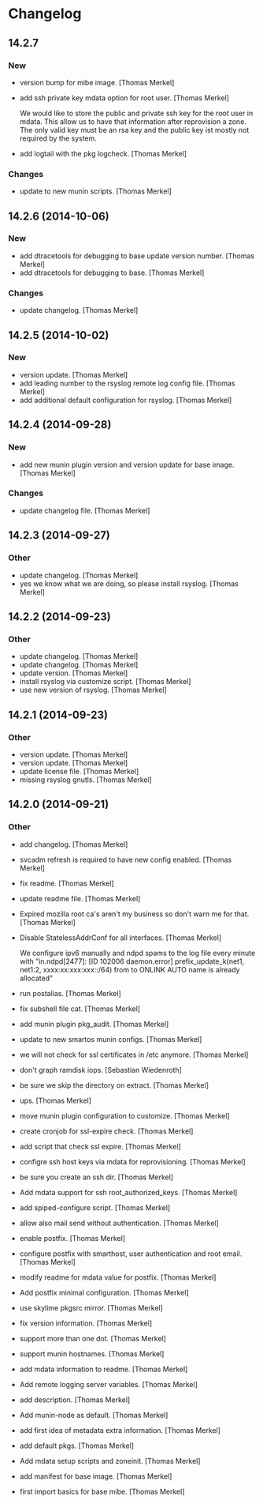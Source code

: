 # Changelog

## 14.2.7

### New

* version bump for mibe image. [Thomas Merkel]
* add ssh private key mdata option for root user. [Thomas Merkel]

    We would like to store the public and private ssh key for the root
    user in mdata. This allow us to have that information after
    reprovision a zone. The only valid key must be an rsa key and the
    public key ist mostly not required by the system.

* add logtail with the pkg logcheck. [Thomas Merkel]

### Changes

* update to new munin scripts. [Thomas Merkel]

## 14.2.6 (2014-10-06)

### New

* add dtracetools for debugging to base update version number. [Thomas Merkel]
* add dtracetools for debugging to base. [Thomas Merkel]

### Changes

* update changelog. [Thomas Merkel]

## 14.2.5 (2014-10-02)

### New

* version update. [Thomas Merkel]
* add leading number to the rsyslog remote log config file. [Thomas Merkel]
* add additional default configuration for rsyslog. [Thomas Merkel]

## 14.2.4 (2014-09-28)

### New

* add new munin plugin version and version update for base image. [Thomas Merkel]

### Changes

* update changelog file. [Thomas Merkel]

## 14.2.3 (2014-09-27)

### Other

* update changelog. [Thomas Merkel]
* yes we know what we are doing, so please install rsyslog. [Thomas Merkel]

## 14.2.2 (2014-09-23)

### Other

* update changelog. [Thomas Merkel]
* update changelog. [Thomas Merkel]
* update version. [Thomas Merkel]
* install rsyslog via customize script. [Thomas Merkel]
* use new version of rsyslog. [Thomas Merkel]

## 14.2.1 (2014-09-23)

### Other

* version update. [Thomas Merkel]
* version update. [Thomas Merkel]
* update license file. [Thomas Merkel]
* missing rsyslog gnutls. [Thomas Merkel]

## 14.2.0 (2014-09-21)

### Other

* add changelog. [Thomas Merkel]
* svcadm refresh is required to have new config enabled. [Thomas Merkel]
* fix readme. [Thomas Merkel]
* update readme file. [Thomas Merkel]
* Expired mozilla root ca's aren't my business so don't warn me for that. [Thomas Merkel]
* Disable StatelessAddrConf for all interfaces. [Thomas Merkel]

    We configure ipv6 manually and ndpd spams to the log file every minute
    with &quot;in.ndpd[2477]: [ID 102006 daemon.error] prefix_update_k(net1,
    net1:2, xxxx:xx:xxx:xxx::/64) from  to ONLINK AUTO  name is already
    allocated&quot;

* run postalias. [Thomas Merkel]
* fix subshell file cat. [Thomas Merkel]
* add munin plugin pkg_audit. [Thomas Merkel]
* update to new smartos munin configs. [Thomas Merkel]
* we will not check for ssl certificates in /etc anymore. [Thomas Merkel]
* don't graph ramdisk iops. [Sebastian Wiedenroth]
* be sure we skip the directory on extract. [Thomas Merkel]
* ups. [Thomas Merkel]
* move munin plugin configuration to customize. [Thomas Merkel]
* create cronjob for ssl-expire check. [Thomas Merkel]
* add script that check ssl expire. [Thomas Merkel]
* configre ssh host keys via mdata for reprovisioning. [Thomas Merkel]
* be sure you create an ssh dir. [Thomas Merkel]
* Add mdata support for ssh root_authorized_keys. [Thomas Merkel]
* add spiped-configure script. [Thomas Merkel]
* allow also mail send without authentication. [Thomas Merkel]
* enable postfix. [Thomas Merkel]
* configure postfix with smarthost, user authentication and root email. [Thomas Merkel]
* modify readme for mdata value for postfix. [Thomas Merkel]
* Add postfix minimal configuration. [Thomas Merkel]
* use skylime pkgsrc mirror. [Thomas Merkel]
* fix version information. [Thomas Merkel]
* support more than one dot. [Thomas Merkel]
* support munin hostnames. [Thomas Merkel]
* add mdata information to readme. [Thomas Merkel]
* Add remote logging server variables. [Thomas Merkel]
* add description. [Thomas Merkel]
* Add munin-node as default. [Thomas Merkel]
* add first idea of metadata extra information. [Thomas Merkel]
* add default pkgs. [Thomas Merkel]
* Add mdata setup scripts and zoneinit. [Thomas Merkel]
* add manifest for base image. [Thomas Merkel]
* first import basics for base mibe. [Thomas Merkel]

